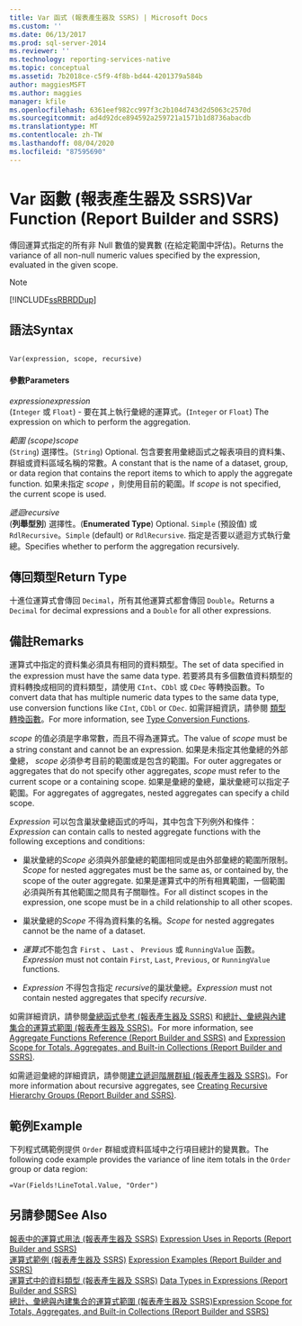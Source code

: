 ```yaml
---
title: Var 函式 (報表產生器及 SSRS) | Microsoft Docs
ms.custom: ''
ms.date: 06/13/2017
ms.prod: sql-server-2014
ms.reviewer: ''
ms.technology: reporting-services-native
ms.topic: conceptual
ms.assetid: 7b2018ce-c5f9-4f8b-bd44-4201379a584b
author: maggiesMSFT
ms.author: maggies
manager: kfile
ms.openlocfilehash: 6361eef982cc997f3c2b104d743d2d5063c2570d
ms.sourcegitcommit: ad4d92dce894592a259721a1571b1d8736abacdb
ms.translationtype: MT
ms.contentlocale: zh-TW
ms.lasthandoff: 08/04/2020
ms.locfileid: "87595690"
---
```

# <a name="var-function-report-builder-and-ssrs"></a><span data-ttu-id="21b1d-102">Var 函數 (報表產生器及 SSRS)</span><span class="sxs-lookup"><span data-stu-id="21b1d-102">Var Function (Report Builder and SSRS)</span></span>
  <span data-ttu-id="21b1d-103">傳回運算式指定的所有非 Null 數值的變異數 (在給定範圍中評估)。</span><span class="sxs-lookup"><span data-stu-id="21b1d-103">Returns the variance of all non-null numeric values specified by the expression, evaluated in the given scope.</span></span>  
  
> [!NOTE]  
>  [!INCLUDE[ssRBRDDup](../../includes/ssrbrddup-md.md)]  
  
## <a name="syntax"></a><span data-ttu-id="21b1d-104">語法</span><span class="sxs-lookup"><span data-stu-id="21b1d-104">Syntax</span></span>  
  
```  
  
Var(expression, scope, recursive)  
```  
  
#### <a name="parameters"></a><span data-ttu-id="21b1d-105">參數</span><span class="sxs-lookup"><span data-stu-id="21b1d-105">Parameters</span></span>  
 <span data-ttu-id="21b1d-106">*expression*</span><span class="sxs-lookup"><span data-stu-id="21b1d-106">*expression*</span></span>  
 <span data-ttu-id="21b1d-107">(`Integer` 或 `Float`) - 要在其上執行彙總的運算式。</span><span class="sxs-lookup"><span data-stu-id="21b1d-107">(`Integer` or `Float`) The expression on which to perform the aggregation.</span></span>  
  
 <span data-ttu-id="21b1d-108">*範圍 (scope)*</span><span class="sxs-lookup"><span data-stu-id="21b1d-108">*scope*</span></span>  
 <span data-ttu-id="21b1d-109">(`String`) 選擇性。</span><span class="sxs-lookup"><span data-stu-id="21b1d-109">(`String`) Optional.</span></span> <span data-ttu-id="21b1d-110">包含要套用彙總函式之報表項目的資料集、群組或資料區域名稱的常數。</span><span class="sxs-lookup"><span data-stu-id="21b1d-110">A constant that is the name of a dataset, group, or data region that contains the report items to which to apply the aggregate function.</span></span> <span data-ttu-id="21b1d-111">如果未指定 *scope* ，則使用目前的範圍。</span><span class="sxs-lookup"><span data-stu-id="21b1d-111">If *scope* is not specified, the current scope is used.</span></span>  
  
 <span data-ttu-id="21b1d-112">*遞迴*</span><span class="sxs-lookup"><span data-stu-id="21b1d-112">*recursive*</span></span>  
 <span data-ttu-id="21b1d-113">(**列舉型別**) 選擇性。</span><span class="sxs-lookup"><span data-stu-id="21b1d-113">(**Enumerated Type**) Optional.</span></span> <span data-ttu-id="21b1d-114">`Simple` (預設值) 或 `RdlRecursive`。</span><span class="sxs-lookup"><span data-stu-id="21b1d-114">`Simple` (default) or `RdlRecursive`.</span></span> <span data-ttu-id="21b1d-115">指定是否要以遞迴方式執行彙總。</span><span class="sxs-lookup"><span data-stu-id="21b1d-115">Specifies whether to perform the aggregation recursively.</span></span>  
  
## <a name="return-type"></a><span data-ttu-id="21b1d-116">傳回類型</span><span class="sxs-lookup"><span data-stu-id="21b1d-116">Return Type</span></span>  
 <span data-ttu-id="21b1d-117">十進位運算式會傳回 `Decimal`，所有其他運算式都會傳回 `Double`。</span><span class="sxs-lookup"><span data-stu-id="21b1d-117">Returns a `Decimal` for decimal expressions and a `Double` for all other expressions.</span></span>  
  
## <a name="remarks"></a><span data-ttu-id="21b1d-118">備註</span><span class="sxs-lookup"><span data-stu-id="21b1d-118">Remarks</span></span>  
 <span data-ttu-id="21b1d-119">運算式中指定的資料集必須具有相同的資料類型。</span><span class="sxs-lookup"><span data-stu-id="21b1d-119">The set of data specified in the expression must have the same data type.</span></span> <span data-ttu-id="21b1d-120">若要將具有多個數值資料類型的資料轉換成相同的資料類型，請使用 `CInt`、`CDbl` 或 `CDec` 等轉換函數。</span><span class="sxs-lookup"><span data-stu-id="21b1d-120">To convert data that has multiple numeric data types to the same data type, use conversion functions like `CInt`, `CDbl` or `CDec`.</span></span> <span data-ttu-id="21b1d-121">如需詳細資訊，請參閱 [類型轉換函數](https://go.microsoft.com/fwlink/?LinkId=96142)。</span><span class="sxs-lookup"><span data-stu-id="21b1d-121">For more information, see [Type Conversion Functions](https://go.microsoft.com/fwlink/?LinkId=96142).</span></span>  
  
 <span data-ttu-id="21b1d-122">*scope* 的值必須是字串常數，而且不得為運算式。</span><span class="sxs-lookup"><span data-stu-id="21b1d-122">The value of *scope* must be a string constant and cannot be an expression.</span></span> <span data-ttu-id="21b1d-123">如果是未指定其他彙總的外部彙總， *scope* 必須參考目前的範圍或是包含的範圍。</span><span class="sxs-lookup"><span data-stu-id="21b1d-123">For outer aggregates or aggregates that do not specify other aggregates, *scope* must refer to the current scope or a containing scope.</span></span> <span data-ttu-id="21b1d-124">如果是彙總的彙總，巢狀彙總可以指定子範圍。</span><span class="sxs-lookup"><span data-stu-id="21b1d-124">For aggregates of aggregates, nested aggregates can specify a child scope.</span></span>  
  
 <span data-ttu-id="21b1d-125">*Expression* 可以包含巢狀彙總函式的呼叫，其中包含下列例外和條件：</span><span class="sxs-lookup"><span data-stu-id="21b1d-125">*Expression* can contain calls to nested aggregate functions with the following exceptions and conditions:</span></span>  
  
-   <span data-ttu-id="21b1d-126">巢狀彙總的*Scope* 必須與外部彙總的範圍相同或是由外部彙總的範圍所限制。</span><span class="sxs-lookup"><span data-stu-id="21b1d-126">*Scope* for nested aggregates must be the same as, or contained by, the scope of the outer aggregate.</span></span> <span data-ttu-id="21b1d-127">如果是運算式中的所有相異範圍，一個範圍必須與所有其他範圍之間具有子關聯性。</span><span class="sxs-lookup"><span data-stu-id="21b1d-127">For all distinct scopes in the expression, one scope must be in a child relationship to all other scopes.</span></span>  
  
-   <span data-ttu-id="21b1d-128">巢狀彙總的*Scope* 不得為資料集的名稱。</span><span class="sxs-lookup"><span data-stu-id="21b1d-128">*Scope* for nested aggregates cannot be the name of a dataset.</span></span>  
  
-   <span data-ttu-id="21b1d-129">*運算式*不能包含 `First` 、 `Last` 、 `Previous` 或 `RunningValue` 函數。</span><span class="sxs-lookup"><span data-stu-id="21b1d-129">*Expression* must not contain `First`, `Last`, `Previous`, or `RunningValue` functions.</span></span>  
  
-   <span data-ttu-id="21b1d-130">*Expression* 不得包含指定 *recursive*的巢狀彙總。</span><span class="sxs-lookup"><span data-stu-id="21b1d-130">*Expression* must not contain nested aggregates that specify *recursive*.</span></span>  
  
 <span data-ttu-id="21b1d-131">如需詳細資訊，請參閱[彙總函式參考 &#40;報表產生器及 SSRS&#41;](report-builder-functions-aggregate-functions-reference.md) 和[總計、彙總與內建集合的運算式範圍 &#40;報表產生器及 SSRS&#41;](expression-scope-for-totals-aggregates-and-built-in-collections.md)。</span><span class="sxs-lookup"><span data-stu-id="21b1d-131">For more information, see [Aggregate Functions Reference &#40;Report Builder and SSRS&#41;](report-builder-functions-aggregate-functions-reference.md) and [Expression Scope for Totals, Aggregates, and Built-in Collections &#40;Report Builder and SSRS&#41;](expression-scope-for-totals-aggregates-and-built-in-collections.md).</span></span>  
  
 <span data-ttu-id="21b1d-132">如需遞迴彙總的詳細資訊，請參閱[建立遞迴階層群組 &#40;報表產生器及 SSRS&#41;](creating-recursive-hierarchy-groups-report-builder-and-ssrs.md)。</span><span class="sxs-lookup"><span data-stu-id="21b1d-132">For more information about recursive aggregates, see [Creating Recursive Hierarchy Groups &#40;Report Builder and SSRS&#41;](creating-recursive-hierarchy-groups-report-builder-and-ssrs.md).</span></span>  
  
## <a name="example"></a><span data-ttu-id="21b1d-133">範例</span><span class="sxs-lookup"><span data-stu-id="21b1d-133">Example</span></span>  
 <span data-ttu-id="21b1d-134">下列程式碼範例提供 `Order` 群組或資料區域中之行項目總計的變異數。</span><span class="sxs-lookup"><span data-stu-id="21b1d-134">The following code example provides the variance of line item totals in the `Order` group or data region:</span></span>  
  
```  
=Var(Fields!LineTotal.Value, "Order")  
```  
  
## <a name="see-also"></a><span data-ttu-id="21b1d-135">另請參閱</span><span class="sxs-lookup"><span data-stu-id="21b1d-135">See Also</span></span>  
 <span data-ttu-id="21b1d-136">[報表中的運算式用法 &#40;報表產生器及 SSRS&#41;](expression-uses-in-reports-report-builder-and-ssrs.md) </span><span class="sxs-lookup"><span data-stu-id="21b1d-136">[Expression Uses in Reports &#40;Report Builder and SSRS&#41;](expression-uses-in-reports-report-builder-and-ssrs.md) </span></span>  
 <span data-ttu-id="21b1d-137">[運算式範例 &#40;報表產生器及 SSRS&#41;](expression-examples-report-builder-and-ssrs.md) </span><span class="sxs-lookup"><span data-stu-id="21b1d-137">[Expression Examples &#40;Report Builder and SSRS&#41;](expression-examples-report-builder-and-ssrs.md) </span></span>  
 <span data-ttu-id="21b1d-138">[運算式中的資料類型 &#40;報表產生器及 SSRS&#41;](expressions-report-builder-and-ssrs.md) </span><span class="sxs-lookup"><span data-stu-id="21b1d-138">[Data Types in Expressions &#40;Report Builder and SSRS&#41;](expressions-report-builder-and-ssrs.md) </span></span>  
 [<span data-ttu-id="21b1d-139">總計、彙總與內建集合的運算式範圍 &#40;報表產生器及 SSRS&#41;</span><span class="sxs-lookup"><span data-stu-id="21b1d-139">Expression Scope for Totals, Aggregates, and Built-in Collections &#40;Report Builder and SSRS&#41;</span></span>](expression-scope-for-totals-aggregates-and-built-in-collections.md)  
  
  
